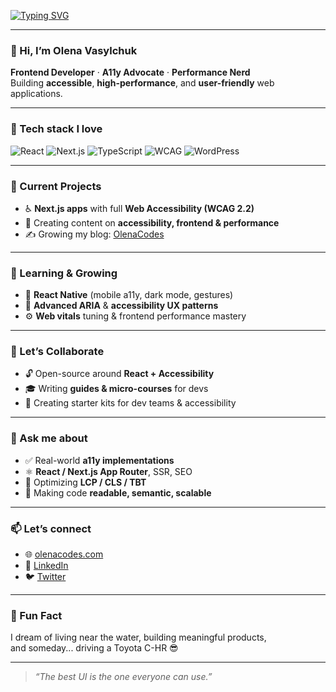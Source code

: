 [![Typing SVG](https://readme-typing-svg.demolab.com?font=Fira+Code&size=24&duration=2500&pause=1000&color=327FE2&center=true&vCenter=true&width=1000&lines=Frontend+Dev+%7C+Web+Accessibility+%7C+React%2FNext.js&repeat=false)](https://www.olenacodes.com)

---

### 👋 Hi, I’m Olena Vasylchuk  
**Frontend Developer** · **A11y Advocate** · **Performance Nerd**  
Building **accessible**, **high-performance**, and **user-friendly** web applications.

---

### 🔧 Tech stack I love

![React](https://img.shields.io/badge/-React-2367C0?style=flat&logo=react&logoColor=white)
![Next.js](https://img.shields.io/badge/-Next.js-0092A5?style=flat&logo=next.js&logoColor=white)
![TypeScript](https://img.shields.io/badge/-TypeScript-327FE2?style=flat&logo=typescript&logoColor=white)
![WCAG](https://img.shields.io/badge/-WCAG%202.2-72A8F0?style=flat&logo=w3c&logoColor=white)
![WordPress](https://img.shields.io/badge/-WordPress-007485?style=flat&logo=wordpress&logoColor=white)

---

### 🔭 Current Projects

- ♿ **Next.js apps** with full **Web Accessibility (WCAG 2.2)**
- 📘 Creating content on **accessibility, frontend & performance**
- ✍️ Growing my blog: [OlenaCodes](https://www.olenacodes.com)

---

### 🌱 Learning & Growing

- 📱 **React Native** (mobile a11y, dark mode, gestures)
- 🧠 **Advanced ARIA** & **accessibility UX patterns**
- ⚙️ **Web vitals** tuning & frontend performance mastery

---

### 🤝 Let’s Collaborate

- 🔓 Open-source around **React + Accessibility**
- 🎓 Writing **guides & micro-courses** for devs
- 🚀 Creating starter kits for dev teams & accessibility

---

### 💬 Ask me about

- ✅ Real-world **a11y implementations**
- ⚛️ **React / Next.js App Router**, SSR, SEO
- 🚀 Optimizing **LCP / CLS / TBT**
- 🧪 Making code **readable, semantic, scalable**

---

### 📫 Let’s connect

- 🌐 [olenacodes.com](https://www.olenacodes.com)
- 💼 [LinkedIn](https://linkedin.com/in/olena-vasylychuk)
- 🐦 [Twitter](https://twitter.com/VasylychukO41517)

---

### 🌊 Fun Fact

I dream of living near the water, building meaningful products,  
and someday... driving a Toyota C-HR 😎

---

> _“The best UI is the one everyone can use.”_

